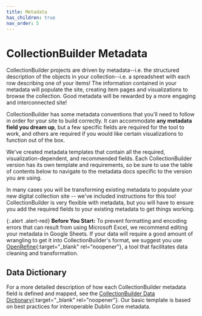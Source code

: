 ```yaml
---
title: Metadata
has_children: true
nav_order: 5
---
```


# CollectionBuilder Metadata

CollectionBuilder projects are driven by metadata--i.e. the structured description of the objects in your collection--i.e. a spreadsheet with each row describing one of your items!
The information contained in your metadata will populate the site, creating item pages and visualizations to browse the collection. 
Good metadata will be rewarded by a more engaging and interconnected site!

CollectionBuilder has some metadata conventions that you'll need to follow in order for your site to build correctly. 
It can accommodate **any metadata field you dream up**, but a few specific fields are required for the tool to work, and others are required if you would like certain visualizations to function out of the box. 

We've created metadata templates that contain all the required, visualization-dependent, and recommended fields.
Each CollectionBuilder version has its own template and requirements, so be sure to use the table of contents below to navigate to the metadata docs specific to the version you are using.

In many cases you will be transforming existing metadata to populate your new digital collection site -- we've included instructions for this too! 
CollectionBuilder is very flexible with metadata, but you will have to ensure you add the required fields to your existing metadata to get things working. 
 
{:.alert .alert-red}
**Before You Start:** To prevent formatting and encoding errors that can result from using Microsoft Excel, we recommend editing your metadata in Google Sheets. 
If your data will require a good amount of wrangling to get it into CollectionBuilder's format, we suggest you use [OpenRefine](http://openrefine.org/){:target="_blank" rel="noopener"}, a tool that facilitates data cleaning and transformation.

## Data Dictionary

For a more detailed description of how each CollectionBuilder metadata field is defined and mapped, see the [CollectionBuilder Data Dictionary](/cb-docs/images/data_dictionary.pdf){:target="_blank" rel="noopener"}.
Our basic template is based on best practices for interoperable Dublin Core metadata.

